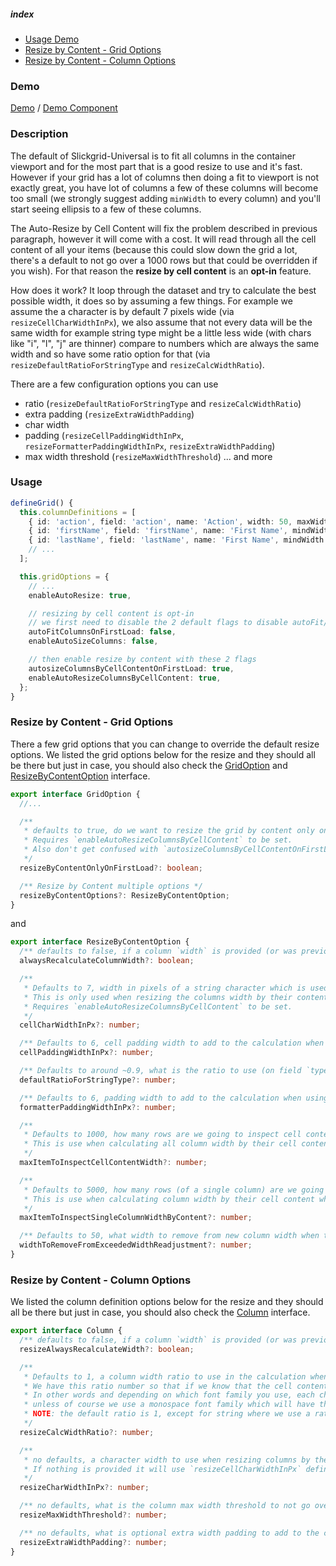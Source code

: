 ##### index
- [Usage Demo](#usage)
- [Resize by Content - Grid Options](#resize-by-content---grid-options)
- [Resize by Content - Column Options](#resize-by-content---column-options)

### Demo
[Demo](https://ghiscoding.github.io/aurelia-slickgrid/#/slickgrid/example32) / [Demo Component](https://github.com/ghiscoding/slickgrid-universal/blob/master/demos/aurelia/src/examples/slickgrid/example32.ts)

### Description
The default of Slickgrid-Universal is to fit all columns in the container viewport and for the most part that is a good resize to use and it's fast. However if your grid has a lot of columns then doing a fit to viewport is not exactly great, you have lot of columns a few of these columns will become too small (we strongly suggest adding `minWidth` to every column) and you'll start seeing ellipsis to a few of these columns.

The Auto-Resize by Cell Content will fix the problem described in previous paragraph, however it will come with a cost. It will read through all the cell content of all your items (because this could slow down the grid a lot, there's a default to not go over a 1000 rows but that could be overridden if you wish). For that reason the **resize by cell content** is an **opt-in** feature.

How does it work? It loop through the dataset and try to calculate the best possible width, it does so by assuming a few things. For example we assume the a character is by default 7 pixels wide (via `resizeCellCharWidthInPx`), we also assume that not every data will be the same width for example string type might be a little less wide (with chars like "i", "l", "j" are thinner) compare to numbers which are always the same width and so have some ratio option for that (via `resizeDefaultRatioForStringType` and `resizeCalcWidthRatio`).

There are a few configuration options you can use
- ratio (`resizeDefaultRatioForStringType` and `resizeCalcWidthRatio`)
- extra padding (`resizeExtraWidthPadding`)
- char width
- padding (`resizeCellPaddingWidthInPx`, `resizeFormatterPaddingWidthInPx`, `resizeExtraWidthPadding`)
- max width threshold (`resizeMaxWidthThreshold`)
... and more

### Usage

```ts
defineGrid() {
  this.columnDefinitions = [
    { id: 'action', field: 'action', name: 'Action', width: 50, maxWidth: 50 },
    { id: 'firstName', field: 'firstName', name: 'First Name', mindWidth: 100 },
    { id: 'lastName', field: 'lastName', name: 'First Name', mindWidth: 100, resizeExtraWidthPadding: 10 },
    // ...
  ];

  this.gridOptions = {
    // ...
    enableAutoResize: true,

    // resizing by cell content is opt-in
    // we first need to disable the 2 default flags to disable autoFit/autosize
    autoFitColumnsOnFirstLoad: false,
    enableAutoSizeColumns: false,

    // then enable resize by content with these 2 flags
    autosizeColumnsByCellContentOnFirstLoad: true,
    enableAutoResizeColumnsByCellContent: true,
  };
}
```

### Resize by Content - Grid Options
There a few grid options that you can change to override the default resize options. We listed the grid options below for the resize and they should all be there but just in case, you should also check the [GridOption](https://github.com/ghiscoding/slickgrid-universal/blob/master/packages/common/src/interfaces/gridOption.interface.ts) and [ResizeByContentOption](https://github.com/ghiscoding/slickgrid-universal/blob/master/packages/common/src/interfaces/resizeByContentOption.interface.ts) interface.

```ts
export interface GridOption {
  //...

  /**
   * defaults to true, do we want to resize the grid by content only on the first page or anytime the data changes?
   * Requires `enableAutoResizeColumnsByCellContent` to be set.
   * Also don't get confused with `autosizeColumnsByCellContentOnFirstLoad` that flag won't block resize by content after the first load while `resizeByContentOnlyOnFirstLoad`
   */
  resizeByContentOnlyOnFirstLoad?: boolean;

  /** Resize by Content multiple options */
  resizeByContentOptions?: ResizeByContentOption;
}
```
and

```ts
export interface ResizeByContentOption {
  /** defaults to false, if a column `width` is provided (or was previously calculated) should we recalculate it or not when resizing by cell content? */
  alwaysRecalculateColumnWidth?: boolean;

  /**
   * Defaults to 7, width in pixels of a string character which is used by the resize columns by its content, this can vary depending on which font family/size is used & cell padding.
   * This is only used when resizing the columns width by their content, we need to know the width of a character in pixel to do all calculations.
   * Requires `enableAutoResizeColumnsByCellContent` to be set.
   */
  cellCharWidthInPx?: number;

  /** Defaults to 6, cell padding width to add to the calculation when resizing columns by their cell text content (requires `enableAutoResizeColumnsByCellContent` to be set) */
  cellPaddingWidthInPx?: number;

  /** Defaults to around ~0.9, what is the ratio to use (on field `type` "string" only) in the calculation when resizing columns by their cell text content (requires `enableAutoResizeColumnsByCellContent` to be set). */
  defaultRatioForStringType?: number;

  /** Defaults to 6, padding width to add to the calculation when using a Formatter and resizing columns by their cell text content (requires `enableAutoResizeColumnsByCellContent` to be set). */
  formatterPaddingWidthInPx?: number;

  /**
   * Defaults to 1000, how many rows are we going to inspect cell content width?
   * This is use when calculating all column width by their cell content, it requires `enableAutoResizeColumnsByCellContent` to be set.
   */
  maxItemToInspectCellContentWidth?: number;

  /**
   * Defaults to 5000, how many rows (of a single column) are we going to inspect cell content width?
   * This is use when calculating column width by their cell content when calling "Resize by Content" (from header menu and/or double-click to resize single column)
   */
  maxItemToInspectSingleColumnWidthByContent?: number;

  /** Defaults to 50, what width to remove from new column width when the grid is a frozen (pinned) grid and its column width exceeds the viewport full width. */
  widthToRemoveFromExceededWidthReadjustment?: number;
}
```

### Resize by Content - Column Options
We listed the column definition options below for the resize and they should all be there but just in case, you should also check the [Column](https://github.com/ghiscoding/slickgrid-universal/blob/master/packages/common/src/interfaces/column.interface.ts) interface.

```ts
export interface Column {
  /** defaults to false, if a column `width` is provided (or was previously calculated) should we recalculate it or not when resizing by cell content? */
  resizeAlwaysRecalculateWidth?: boolean;

  /**
   * Defaults to 1, a column width ratio to use in the calculation when resizing columns by their cell content.
   * We have this ratio number so that if we know that the cell content has lots of thin character (like 1, i, t, ...) we can lower the ratio to take up less space.
   * In other words and depending on which font family you use, each character will have different width, characters like (i, t, 1) takes a lot less space compare to (W, H, Q),
   * unless of course we use a monospace font family which will have the exact same size for each characters and in that case we leave it to 1 but that rarely happens.
   * NOTE: the default ratio is 1, except for string where we use a ratio of around ~0.9 since we have more various thinner characters like (i, l, t, ...).
   */
  resizeCalcWidthRatio?: number;

  /**
   * no defaults, a character width to use when resizing columns by their cell content.
   * If nothing is provided it will use `resizeCellCharWidthInPx` defined in the grid options.
   */
  resizeCharWidthInPx?: number;

  /** no defaults, what is the column max width threshold to not go over when resizing columns by their cell content */
  resizeMaxWidthThreshold?: number;

  /** no defaults, what is optional extra width padding to add to the calculation when resizing columns by their cell content */
  resizeExtraWidthPadding?: number;
}
```
